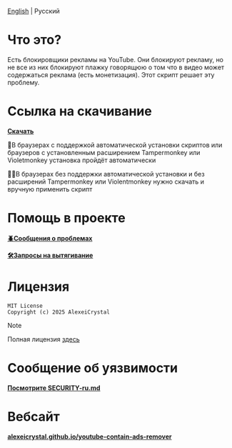 [English](/README.md) | Русский

# Что это?
Есть блокировщики рекламы на YouTube. Они блокируют рекламу, но не все из них блокируют плажку говорящюю о том что в видео может содержаться реклама (есть монетизация). Этот скрипт решает эту проблему.

# Ссылка на скачивание

**[Скачать](https://github.com/AlexeiCrystal/youtube-contain-ads-remover/raw/main/script.user.js)**

🔄В браузерах с поддержкой автоматической установки скриптов или браузеров с установленным расширением Tampermonkey или Violetmonkey установка пройдёт автоматически

🖐🏻В браузерах без поддержки автоматической установки и без расширений Tampermonkey или Violentmonkey нужно скачать и вручную применить скрипт

# Помощь в проекте
**[🪲Сообщения о проблемах](https://github.com/AlexeiCrystal/youtube-contain-ads-remover/issues)**

**[🛠️Запросы на вытягивание](https://github.com/AlexeiCrystal/youtube-contain-ads-remover/pulls)**

# Лицензия
```
MIT License
Copyright (c) 2025 AlexeiCrystal
```

>[!NOTE]
>
> Полная лицензия [здесь](/LICENCE.md)

# Сообщение об уязвимости
**[Посмотрите SECURITY-ru.md](/SECURITY-ru.md)** 

# Вебсайт
**[alexeicrystal.github.io/youtube-contain-ads-remover](https://alexeicrystal.github.io/youtube-contain-ads-remover)**
